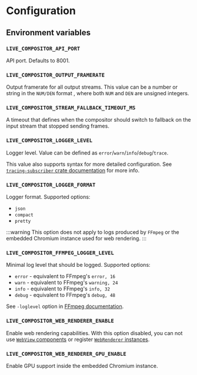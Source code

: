 # Configuration

## Environment variables

### `LIVE_COMPOSITOR_API_PORT`

API port. Defaults to 8001.

### `LIVE_COMPOSITOR_OUTPUT_FRAMERATE`

Output framerate for all output streams. This value can be a number or string in the `NUM/DEN` format , where both `NUM` and `DEN` are unsigned integers.

### `LIVE_COMPOSITOR_STREAM_FALLBACK_TIMEOUT_MS`

A timeout that defines when the compositor should switch to fallback on the input stream that stopped sending frames.

### `LIVE_COMPOSITOR_LOGGER_LEVEL`

Logger level. Value can be defined as `error`/`warn`/`info`/`debug`/`trace`.

This value also supports syntax for more detailed configuration. See [`tracing-subscriber` crate documentation](https://docs.rs/tracing-subscriber/latest/tracing_subscriber/filter/struct.EnvFilter.html#example-syntax) for more info.

### `LIVE_COMPOSITOR_LOGGER_FORMAT`

Logger format. Supported options:
- `json`
- `compact`
- `pretty`

:::warning
This option does not apply to logs produced by `FFmpeg` or the embedded Chromium instance used for web rendering.
:::

### `LIVE_COMPOSITOR_FFMPEG_LOGGER_LEVEL`

Minimal log level that should be logged. Supported options:
- `error` - equivalent to FFmpeg's `error, 16`
- `warn` - equivalent to FFmpeg's `warning, 24`
- `info` - equivalent to FFmpeg's `info, 32`
- `debug` - equivalent to FFmpeg's `debug, 48`
 

See `-loglevel` option in [FFmpeg documentation](https://ffmpeg.org/ffmpeg.html).

### `LIVE_COMPOSITOR_WEB_RENDERER_ENABLE`

Enable web rendering capabilities. With this option disabled, you can not use [`WebView` components](../api/components/WebView) or register [`WebRenderer` instances](../api/renderers/web).

### `LIVE_COMPOSITOR_WEB_RENDERER_GPU_ENABLE`

Enable GPU support inside the embedded Chromium instance.

